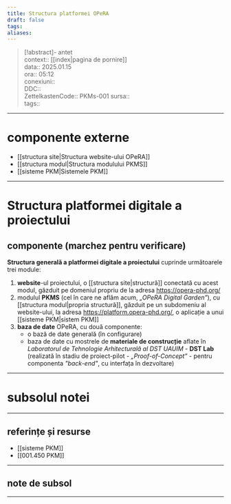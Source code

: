 ```yaml
---
title: Structura platformei OPeRA
draft: false
tags: 
aliases: 
---
```

> [!abstract]- antet  
> context::  [[index|pagina de pornire]]  
> data:: 2025.01.15  
> ora:: 05:12  
> conexiuni::  
> DDC::  
> ZettelkastenCode::  PKMs-001
> sursa::  
> tags::  


---
# componente externe
- [[structura site|Structura website-ului OPeRA]]
- [[structura modul|Structura modulului PKMS]]
- [[sisteme PKM|Sistemele PKM]]

---
# Structura platformei digitale a proiectului  
## componente (marchez pentru verificare)  
**Structura generală a platformei digitale a proiectului** cuprinde următoarele trei module:
1. **website**-ul proiectului, o [[structura site|structură]] conectată cu acest modul, găzduit pe domeniul propriu de la adresa https://opera-phd.org/
2. modulul **PKMS** (cel în care ne aflăm acum, *„OPeRA Digital Garden”*), cu [[structura modul|propria structură]], găzduit pe un subdomeniu al website-ului, la adresa https://platform.opera-phd.org/, o aplicație a unui [[sisteme PKM|sistem PKM]]
3. **baza de date** OPeRA, cu două componente:
	- o bază de date generală (în configurare)
	- baza de date cu mostrele de **materiale de construcție** aflate în *Laboratorul de Tehnologie Arhitecturală al DST UAUIM* - **DST Lab** (realizată în stadiu de proiect-pilot - *„Proof-of-Concept”* - pentru componenta *"back-end"*, cu interfața în dezvoltare)



---
# subsolul notei
---
## referințe și resurse
- [[sisteme PKM]]
- [[001.450 PKM]]

---
## note de subsol
---


